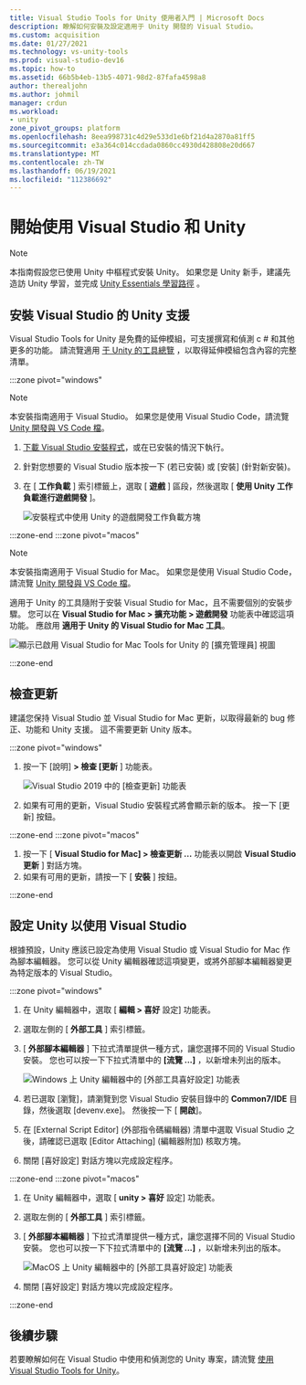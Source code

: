 ```yaml
---
title: Visual Studio Tools for Unity 使用者入門 | Microsoft Docs
description: 瞭解如何安裝及設定適用于 Unity 開發的 Visual Studio。
ms.custom: acquisition
ms.date: 01/27/2021
ms.technology: vs-unity-tools
ms.prod: visual-studio-dev16
ms.topic: how-to
ms.assetid: 66b5b4eb-13b5-4071-98d2-87fafa4598a8
author: therealjohn
ms.author: johmil
manager: crdun
ms.workload:
- unity
zone_pivot_groups: platform
ms.openlocfilehash: 8eea998731c4d29e533d1e6bf21d4a2870a81ff5
ms.sourcegitcommit: e3a364c014ccdada0860cc4930d428808e20d667
ms.translationtype: MT
ms.contentlocale: zh-TW
ms.lasthandoff: 06/19/2021
ms.locfileid: "112386692"
---
```

# <a name="get-started-with-visual-studio-and-unity"></a>開始使用 Visual Studio 和 Unity

> [!NOTE]
> 本指南假設您已使用 Unity 中樞程式安裝 Unity。 如果您是 Unity 新手，建議先造訪 Unity 學習，並完成 [Unity Essentials 學習路徑](https://learn.unity.com/pathway/unity-essentials) 。

## <a name="install-unity-support-for-visual-studio"></a>安裝 Visual Studio 的 Unity 支援

Visual Studio Tools for Unity 是免費的延伸模組，可支援撰寫和偵測 c # 和其他更多的功能。 請流覽適用 [于 Unity 的工具總覽](./visual-studio-tools-for-unity.md) ，以取得延伸模組包含內容的完整清單。

:::zone pivot="windows"

> [!NOTE]
> 本安裝指南適用于 Visual Studio。 如果您是使用 Visual Studio Code，請流覽 [Unity 開發與 VS Code 檔](https://code.visualstudio.com/docs/other/unity)。

1. [下載 Visual Studio 安裝程式](/visualstudio/install/install-visual-studio.md)，或在已安裝的情況下執行。
2. 針對您想要的 Visual Studio 版本按一下 (若已安裝) 或 [安裝] (針對新安裝)。
3. 在 [ **工作負載** ] 索引標籤上，選取 [ **遊戲** ] 區段，然後選取 [ **使用 Unity 工作負載進行遊戲開發** ]。

    ![安裝程式中使用 Unity 的遊戲開發工作負載方塊](../media/vs/unity-workload.png)

:::zone-end
:::zone pivot="macos"

> [!NOTE]
> 本安裝指南適用于 Visual Studio for Mac。 如果您是使用 Visual Studio Code，請流覽 [Unity 開發與 VS Code 檔](https://code.visualstudio.com/docs/other/unity)。

適用于 Unity 的工具隨附于安裝 Visual Studio for Mac，且不需要個別的安裝步驟。 您可以在 **Visual Studio for Mac > 擴充功能 > 遊戲開發** 功能表中確認這項功能。 應啟用 **適用于 Unity 的 Visual Studio for Mac 工具**。

![顯示已啟用 Visual Studio for Mac Tools for Unity 的 [擴充管理員] 視圖](../media/vsm/unity-workload.png)

:::zone-end

## <a name="check-for-updates"></a>檢查更新

建議您保持 Visual Studio 並 Visual Studio for Mac 更新，以取得最新的 bug 修正、功能和 Unity 支援。 這不需要更新 Unity 版本。

:::zone pivot="windows"

1. 按一下 [說明] **> 檢查 [更新** ] 功能表。

    ![Visual Studio 2019 中的 [檢查更新] 功能表](../media/vs/check-for-updates.png)

2. 如果有可用的更新，Visual Studio 安裝程式將會顯示新的版本。 按一下 [更新] 按鈕。

:::zone-end
:::zone pivot="macos"

1. 按一下 [ **Visual Studio for Mac] > 檢查更新 ...** 功能表以開啟 **Visual Studio 更新** ] 對話方塊。
2. 如果有可用的更新，請按一下 [ **安裝** ] 按鈕。

:::zone-end

## <a name="configure-unity-to-use-visual-studio"></a>設定 Unity 以使用 Visual Studio

根據預設，Unity 應該已設定為使用 Visual Studio 或 Visual Studio for Mac 作為腳本編輯器。 您可以從 Unity 編輯器確認這項變更，或將外部腳本編輯器變更為特定版本的 Visual Studio。

:::zone pivot="windows"

1. 在 Unity 編輯器中，選取 [ **編輯 > 喜好** 設定] 功能表。
2. 選取左側的 [ **外部工具** ] 索引標籤。
3. [ **外部腳本編輯器** ] 下拉式清單提供一種方式，讓您選擇不同的 Visual Studio 安裝。 您也可以按一下下拉式清單中的 **[流覽 ...]** ，以新增未列出的版本。

    ![Windows 上 Unity 編輯器中的 [外部工具喜好設定] 功能表](../media/vs/preferences-external-tools.png)

4. 若已選取 [瀏覽]，請瀏覽到您 Visual Studio 安裝目錄中的 **Common7/IDE** 目錄，然後選取 [devenv.exe]。 然後按一下 [ **開啟**]。
5. 在 [External Script Editor] \(外部指令碼編輯器\) 清單中選取 Visual Studio 之後，請確認已選取 [Editor Attaching] \(編輯器附加\) 核取方塊。
6. 關閉 [喜好設定] 對話方塊以完成設定程序。

:::zone-end
:::zone pivot="macos"

1. 在 Unity 編輯器中，選取 [ **unity > 喜好** 設定] 功能表。
2. 選取左側的 [ **外部工具** ] 索引標籤。
3. [ **外部腳本編輯器** ] 下拉式清單提供一種方式，讓您選擇不同的 Visual Studio 安裝。 您也可以按一下下拉式清單中的 **[流覽 ...]** ，以新增未列出的版本。

    ![MacOS 上 Unity 編輯器中的 [外部工具喜好設定] 功能表](../media/vsm/preferences-external-tools.png)

4. 關閉 [喜好設定] 對話方塊以完成設定程序。

:::zone-end

## <a name="next-steps"></a>後續步驟

 若要瞭解如何在 Visual Studio 中使用和偵測您的 Unity 專案，請流覽 [使用 Visual Studio Tools for Unity](using-visual-studio-tools-for-unity.md)。

